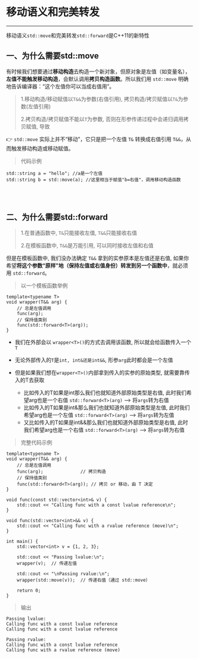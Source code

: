 移动语义和完美转发  
==============

---

移动语义`std::move`和完美转发`std::forward`是C++11的新特性

## **一、为什么需要std::move**

有时候我们想要通过**移动构造**去构造一个新对象，但原对象是左值（如变量名），**左值不能触发移动构造**，会默认调用**拷贝构造函数**。所以我们用 `std::move` 明确地告诉编译器：“这个左值你可以当成右值用”。

> 1.移动构造/移动赋值以`T&&`为参数(右值引用), 拷贝构造/拷贝赋值以`T&`为参数(左值引用)
>
> 2.拷贝构造/拷贝赋值不能以`T`为参数, 否则在形参传递过程中会递归调用拷贝赋值, 导致

👉 `std::move` 实际上并不“移动”，它只是把一个左值 `T&` 转换成右值引用 `T&&`，从而触发移动构造或移动赋值。

> 代码示例

```clike
std::string a = "hello"; //a是一个左值
std::string b = std::move(a); //这里相当于赋值"b=右值"，调用移动构造函数
```



<br>

<br>

## **二、为什么需要std::forward**

> 1.在普通函数中, `T&`只能接收左值, `T&&`只能接收右值
>
> 2.在模板函数中, `T&&`是万能引用, 可以同时接收左值和右值

但是在模板函数中, 我们没办法确定 `T&&` 拿到的实参原本是左值还是右值, 如果你希望**将这个参数“原样”地（保持左值或右值身份）转发到另一个函数中**，就必须用 `std::forward`。

> 以一个模板函数举例

```clike
template<typename T>
void wrapper(T&& arg) {
    // 总是左值调用
    func(arg); 
    // 保持值类别
    func(std::forward<T>(arg)); 
}
```

- 我们在外部会以 `wrapper<T>()`的方式去调用该函数, 所以就会给函数传入一个`T`

- 无论外部传入的`T`是`int, int&还是int&&`, 形参`arg`此时都会是一个左值

- 但是如果我们想在`wrapper<T>()`内部拿到传入的实参的原始类型, 就需要靠传入的T去获取
  - 比如传入的T如果是int那么我们也就知道外部原始类型是右值, 此时我们希望arg也是一个右值
     `std::forward<T>(arg)`  -->  将`args`转为右值
  - 比如传入的T如果是int&那么我们也就知道外部原始类型是左值, 此时我们希望arg也是一个左值
     `std::forward<T>(arg)`  -->  将`args`转为左值
  - 又比如传入的T如果是int&&那么我们也就知道外部原始类型是右值, 此时我们希望arg也是一个右值
    `std::forward<T>(arg)`  -->  将`args`转为右值

> 完整代码示例

```clike
template<typename T>
void wrapper(T&& arg) {
    // 总是左值调用
    func(arg);              // 拷贝构造
    // 保持值类别
    func(std::forward<T>(arg)); // 拷贝 or 移动，由 T 决定
}

void func(const std::vector<int>& v) {
    std::cout << "Calling func with a const lvalue reference\n";
}

void func(std::vector<int>&& v) {
    std::cout << "Calling func with a rvalue reference (move)\n";
}

int main() {
    std::vector<int> v = {1, 2, 3};

    std::cout << "Passing lvalue:\n";
    wrapper(v);  // 传递左值

    std::cout << "\nPassing rvalue:\n";
    wrapper(std::move(v));  // 传递右值（通过 std::move）

    return 0;
}

```

> 输出

```
Passing lvalue:
Calling func with a const lvalue reference
Calling func with a const lvalue reference

Passing rvalue:
Calling func with a const lvalue reference
Calling func with a rvalue reference (move)
```

